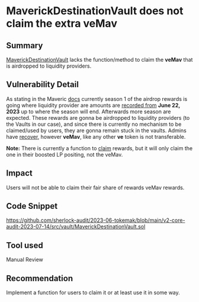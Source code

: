 # MaverickDestinationVault does not claim the extra veMav 

## Summary
[MaverickDestinationVault](https://github.com/sherlock-audit/2023-06-tokemak/blob/main/v2-core-audit-2023-07-14/src/vault/MaverickDestinationVault.sol) lacks the function/method to claim the **veMav** that is airdropped to liquidity providers.

## Vulnerability Detail
As stating in the Maveric [docs](https://docs.mav.xyz/mav-token/maverick-ecosystem-rewards-pre-season-airdrop#vemav) currently season 1 of the airdrop rewards is going where liquidity provider are amounts are [recorded  from](https://docs.mav.xyz/mav-token/maverick-ecosystem-rewards-pre-season-airdrop#whats-next) **June 22, 2023** up to where the season will end. Afterwards more season are expected. These rewards are gonna be airdropped to liquidity providers (to the Vaults in our case), and since there is currently no mechanism to be claimed/used by users, they are gonna remain stuck in the vaults. Admins have [recover](https://github.com/sherlock-audit/2023-06-tokemak/blob/main/v2-core-audit-2023-07-14/src/vault/DestinationVault.sol#L293-L315), however **veMav**, like any other **ve** token is not transferable. 

**Note:**
There is currently a function to [claim](https://github.com/sherlock-audit/2023-06-tokemak/blob/main/v2-core-audit-2023-07-14/src/destinations/adapters/rewards/MaverickRewardsAdapter.sol#L38-L76) rewards, but it will only claim the one in their boosted LP positing, not the veMav.

## Impact
Users will not be able to claim their fair share of rewards veMav rewards.

## Code Snippet
https://github.com/sherlock-audit/2023-06-tokemak/blob/main/v2-core-audit-2023-07-14/src/vault/MaverickDestinationVault.sol
## Tool used

Manual Review

## Recommendation
Implement a function for users to claim it or at least use it in some way.